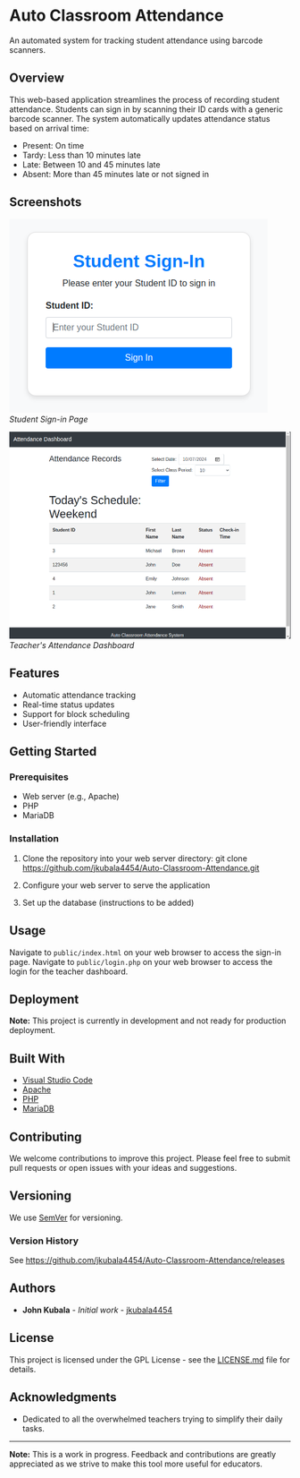 # Auto Classroom Attendance

An automated system for tracking student attendance using barcode scanners.

## Overview

This web-based application streamlines the process of recording student attendance. Students can sign in by scanning their ID cards with a generic barcode scanner. The system automatically updates attendance status based on arrival time:

- Present: On time
- Tardy: Less than 10 minutes late
- Late: Between 10 and 45 minutes late
- Absent: More than 45 minutes late or not signed in

## Screenshots

![Sign-in Page](screenshots/student_signin.png)
*Student Sign-in Page*

![Attendance Dashboard](screenshots/admin_dashboard.png)
*Teacher's Attendance Dashboard*

## Features

- Automatic attendance tracking
- Real-time status updates
- Support for block scheduling
- User-friendly interface

## Getting Started

### Prerequisites

- Web server (e.g., Apache)
- PHP
- MariaDB

### Installation

1. Clone the repository into your web server directory:
git clone https://github.com/jkubala4454/Auto-Classroom-Attendance.git

2. Configure your web server to serve the application
3. Set up the database (instructions to be added)

## Usage

Navigate to `public/index.html` on your web browser to access the sign-in page.
Navigate to `public/login.php` on your web browser to access the login for the teacher dashboard.

## Deployment

**Note:** This project is currently in development and not ready for production deployment.

## Built With

- [Visual Studio Code](https://code.visualstudio.com/)
- [Apache](https://httpd.apache.org/)
- [PHP](https://www.php.net/)
- [MariaDB](https://mariadb.org/)

## Contributing

We welcome contributions to improve this project. Please feel free to submit pull requests or open issues with your ideas and suggestions.

## Versioning

We use [SemVer](http://semver.org/) for versioning. 

### Version History

See https://github.com/jkubala4454/Auto-Classroom-Attendance/releases

## Authors

- **John Kubala** - *Initial work* - [jkubala4454](https://github.com/jkubala4454)

## License

This project is licensed under the GPL License - see the [LICENSE.md](LICENSE.md) file for details.

## Acknowledgments

- Dedicated to all the overwhelmed teachers trying to simplify their daily tasks.

---

**Note:** This is a work in progress. Feedback and contributions are greatly appreciated as we strive to make this tool more useful for educators.
